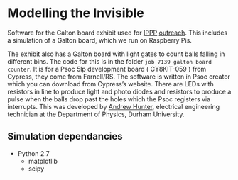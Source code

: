 #  Modelling the Invisible #

Software for the Galton board exhibit used for [IPPP](https://www.ippp.dur.ac.uk/) [outreach](https://www.modellinginvisible.org/).
This includes a simulation of a Galton board, which we run on Raspberry Pis.

The exhibit also has a Galton board with light gates to count balls falling in different bins.
The code for this is in the folder `job 7139 galton board counter`.
It is for a Psoc 5lp development board ( CY8KIT-059 ) from Cypress, they come from Farnell/RS.
The software is written in Psoc creator which you can download from Cypress’s website.
There are LEDs with resistors in line to produce light and photo diodes and resistors to produce a pulse when the balls drop past the holes which the Psoc registers via interrupts.
This was developed by [Andrew Hunter](andrew.hunter@durham.ac.uk), electrical engineering technician at the Department of Physics, Durham University. 

## Simulation dependancies

* Python 2.7
  * matplotlib
  * scipy

